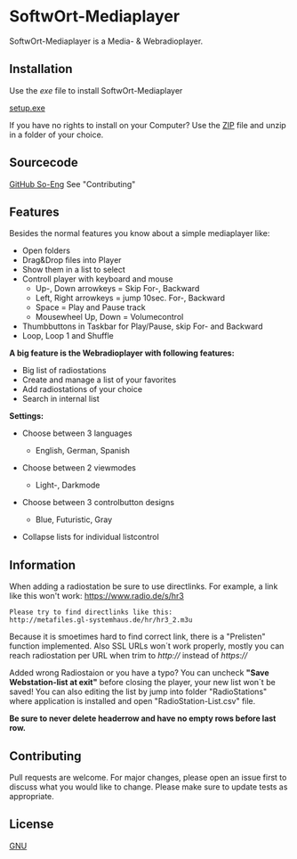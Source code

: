 # SoftwOrt-Mediaplayer

SoftwOrt-Mediaplayer is a Media- & Webradioplayer.

## Installation

Use the <i>exe</i> file to install SoftwOrt-Mediaplayer


[setup.exe](https://github.com/SoftwOrt-Engineering/SoftwOrt-Mediaplayer/blob/master/setup.exe)

If you have no rights to install on your Computer? Use the [ZIP](https://github.com/SoftwOrt-Engineering/SoftwOrt-Mediaplayer/blob/master/SoftwOrt-Mediaplayer.zip) file
and unzip in a folder of your choice.

## Sourcecode

[GitHub So-Eng](https://github.com/SO-Eng/SO-MediaPlayer)
See "Contributing"

## Features

Besides the normal features you know about a simple mediaplayer like:

- Open folders
- Drag&Drop files into Player
- Show them in a list to select
- Controll player with keyboard and mouse
	- Up-, Down arrowkeys = Skip For-, Backward
	- Left, Right arrowkeys = jump 10sec. For-, Backward
	- Space = Play and Pause track
	- Mousewheel Up, Down = Volumecontrol
- Thumbbuttons in Taskbar for Play/Pause, skip For- and Backward
- Loop, Loop 1 and Shuffle

<b>A big feature is the Webradioplayer with following features:</b>

- Big list of radiostations
- Create and manage a list of your favorites
- Add radiostations of your choice
- Search in internal list

<b>Settings:</b>

- Choose between 3 languages
	- English, German, Spanish
- Choose between 2 viewmodes
	- Light-, Darkmode
- Choose between 3 controlbutton designs
	- Blue, Futuristic, Gray

- Collapse lists for individual listcontrol

## Information

When adding a radiostation be sure to use directlinks.
	For example, a link like this won't work:
	https://www.radio.de/s/hr3
	
	Please try to find directlinks like this:
	http://metafiles.gl-systemhaus.de/hr/hr3_2.m3u
Because it is smoetimes hard to find correct link, there is a "Prelisten" function implemented.
Also SSL URLs won´t work properly, mostly you can reach radiostation per URL when trim to <i>http://</i> instead of <i>https://</i>

Added wrong Radiostaion or you have a typo? You can uncheck <b>"Save Webstation-list at exit"</b> before closing
the player, your new list won´t be saved!
You can also editing the list by jump into folder "RadioStations" where application is installed and open
"RadioStation-List.csv" file.

<b>Be sure to never delete headerrow and have no empty rows before last row.</b>

## Contributing

Pull requests are welcome. For major changes, please open an issue first to discuss what you would like to change.
Please make sure to update tests as appropriate.

## License

[GNU](https://choosealicense.com/licenses/gpl-3.0/)
